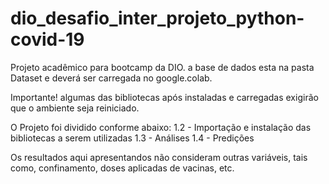 # dio_desafio_inter_projeto_python-covid-19

Projeto acadêmico para bootcamp da DIO.
a base de dados esta na pasta Dataset e deverá ser carregada no google.colab.

Importante! algumas das bibliotecas após instaladas e carregadas exigirão que o ambiente seja reiniciado.

O Projeto foi dividido conforme abaixo:
1.2 - Importação e instalação das bibliotecas a serem utilizadas
1.3 - Análises
1.4 - Predições

Os resultados aqui apresentandos não consideram outras variáveis, tais como, confinamento, doses aplicadas de vacinas, etc.
